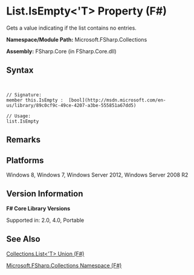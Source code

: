 # List.IsEmpty<'T> Property (F#)

Gets a value indicating if the list contains no entries.

**Namespace/Module Path:** Microsoft.FSharp.Collections

**Assembly:** FSharp.Core (in FSharp.Core.dll)


## Syntax


```


// Signature:
member this.IsEmpty :  [bool](http://msdn.microsoft.com/en-us/library/89c0cf9c-49ce-4207-a3be-555851a67dd5)

// Usage:
list.IsEmpty

```



## Remarks

## Platforms
Windows 8, Windows 7, Windows Server 2012, Windows Server 2008 R2


## Version Information
**F# Core Library Versions**

Supported in: 2.0, 4.0, Portable




## See Also
[Collections.List&#60;'T&#62; Union &#40;F&#35;&#41;](Collections.List%5B%27T%5D-Union-%5BFSharp%5D.md)

[Microsoft.FSharp.Collections Namespace &#40;F&#35;&#41;](Microsoft.FSharp.Collections-Namespace-%5BFSharp%5D.md)

